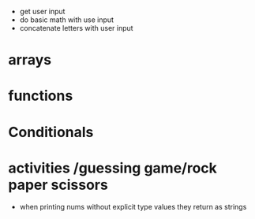 - get user input
- do basic math with use input 
- concatenate letters with user input 
#  arrays
# functions
# Conditionals 
# activities /guessing game/rock paper scissors



- when printing nums  without explicit type values they return as strings 